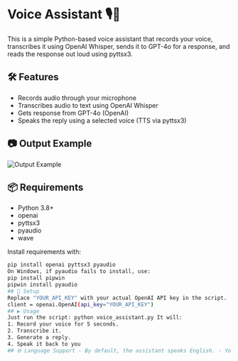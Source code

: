 # Voice Assistant 🎙️🤖

This is a simple Python-based voice assistant that records your voice, transcribes it using OpenAI Whisper, sends it to GPT-4o for a response, and reads the response out loud using pyttsx3.

## 🛠️ Features
- Records audio through your microphone
- Transcribes audio to text using OpenAI Whisper
- Gets response from GPT-4o (OpenAI)
- Speaks the reply using a selected voice (TTS via pyttsx3)

## 📷 Output Example
![Output Example](output_example.png)

## 📦 Requirements
- Python 3.8+
- openai
- pyttsx3
- pyaudio
- wave

Install requirements with:

```bash
pip install openai pyttsx3 pyaudio
On Windows, if pyaudio fails to install, use:
pip install pipwin
pipwin install pyaudio
## 🔑 Setup
Replace "YOUR_API_KEY" with your actual OpenAI API key in the script.
client = openai.OpenAI(api_key="YOUR_API_KEY") 
## ▶️ Usage
Just run the script: python voice_assistant.py It will:
1. Record your voice for 5 seconds.
2. Transcribe it.
3. Generate a reply.
4. Speak it back to you
## 🌐 Language Support - By default, the assistant speaks English. - You can change the system prompt and voice settings to support Arabic or any other language. 
